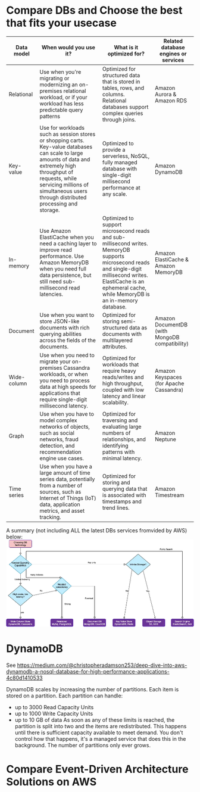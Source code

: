 
# Compare DBs and Choose the best that fits your usecase

| Data model | When would you use it? | What is it optimized for? | Related database engines or services |
|-------------------|---------------------------------|---------------------------------|-------------------|
Relational | Use when you're migrating or modernizing an on- premises relational workload, or if your workload has less predictable query patterns | Optimized for structured data that is stored in tables, rows, and columns. Relational databases support complex queries through joins. | Amazon Aurora & Amazon RDS
Key-value | Use for workloads such as session stores or shopping carts. Key-value databases can scale to large amounts of data and extremely high throughput of requests, while servicing millions of simultaneous users through distributed processing and storage. | Optimized to provide a serverless, NoSQL, fully managed database with single-digit millisecond performance at any scale. | Amazon DynamoDB
In-memory | Use Amazon ElastiCache when you need a caching layer to improve read performance. Use Amazon MemoryDB when you need full data persistence, but still need sub-millisecond read latencies. | Optimized to support microsecond reads and sub-millisecond writes. MemoryDB supports microsecond reads and single-digit millisecond writes. ElastiCache is an ephemeral cache, while MemoryDB is an in-memory database. | Amazon ElastiCache & Amazon MemoryDB
Document | Use when you want to store JSON-like documents with rich querying abilities across the fields of the documents. | Optimized for storing semi-structured data as documents with multilayered attributes. | Amazon DocumentDB (with MongoDB compatibility)
Wide-column	| Use when you need to migrate your on-premises Cassandra workloads, or when you need to process data at high speeds for applications that require single-digit millisecond latency. | Optimized for workloads that require heavy reads/writes and high throughput, coupled with low latency and linear scalability. | Amazon Keyspaces (for Apache Cassandra)
Graph | Use when you have to model complex networks of objects, such as social networks, fraud detection, and recommendation engine use cases. | Optimized for traversing and evaluating large numbers of relationships, and identifying patterns with minimal latency. | Amazon Neptune
Time series	| Use when you have a large amount of time series data, potentially from a number of sources, such as Internet of Things (IoT) data, application metrics, and asset tracking. | Optimized for storing and querying data that is associated with timestamps and trend lines. | Amazon Timestream

A summary (not including ALL the latest DBs services fromvided by AWS) below:
![Choose-DBs](./diagrams/AWS-choose-dbs.webp)


# DynamoDB


See https://medium.com/@christopheradamson253/deep-dive-into-aws-dynamodb-a-nosql-database-for-high-performance-applications-4c80d1410533


DynamoDB scales by increasing the number of partitions. Each item is stored on a partition. Each partition can handle:
- up to 3000 Read Capacity Units
- up to 1000 Write Capacity Units
- up to 10 GB of data
As soon as any of these limits is reached, the partition is split into two and the items are redistributed. 
This happens until there is sufficient capacity available to meet demand. You don't control how that happens, it's a managed service that does this in the background. The number of partitions only ever grows.


# Compare Event-Driven Architecture Solutions on AWS

